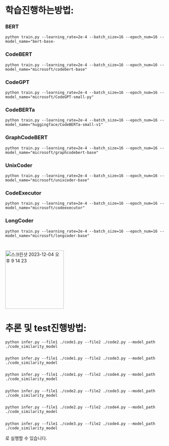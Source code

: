 # 학습진행하는방법:

### BERT
    python train.py --learning_rate=2e-4 --batch_size=16 --epoch_num=16 --model_name="bert-base-

### CodeBERT
    python train.py --learning_rate=2e-4 --batch_size=16 --epoch_num=16 --model_name="microsoft/codebert-base"

### CodeGPT
    python train.py --learning_rate=2e-4 --batch_size=16 --epoch_num=16 --model_name="microsoft/CodeGPT-small-py"

### CodeBERTa
    python train.py --learning_rate=2e-4 --batch_size=16 --epoch_num=16 --model_name="huggingface/CodeBERTa-small-v1"

### GraphCodeBERT
    python train.py --learning_rate=2e-4 --batch_size=16 --epoch_num=16 --model_name="microsoft/graphcodebert-base"

### UnixCoder
    python train.py --learning_rate=2e-4 --batch_size=16 --epoch_num=16 --model_name="microsoft/unixcoder-base"

### CodeExecutor
    python train.py --learning_rate=2e-4 --batch_size=16 --epoch_num=16 --model_name="microsoft/codeexecutor"

### LongCoder
    python train.py --learning_rate=2e-4 --batch_size=16 --epoch_num=16 --model_name="microsoft/longcoder-base"



  


#
#

<img width="184" alt="스크린샷 2023-12-04 오후 9 14 23" src="https://github.com/V2LLAIN/AISW/assets/104286511/7b346c53-9975-4c04-9708-869fcb711a3e">

# 추론 및 test진행방법:
    
    
    python infer.py --file1 ./code1.py --file2 ./code2.py --model_path ./code_similarity_model
#####    
    python infer.py --file1 ./code1.py --file2 ./code3.py --model_path ./code_similarity_model
#####        
    python infer.py --file1 ./code1.py --file2 ./code4.py --model_path ./code_similarity_model
#####        
    python infer.py --file1 ./code2.py --file2 ./code3.py --model_path ./code_similarity_model
#####        
    python infer.py --file1 ./code2.py --file2 ./code4.py --model_path ./code_similarity_model
#####        
    python infer.py --file1 ./code3.py --file2 ./code4.py --model_path ./code_similarity_model
   
로 실행할 수 있습니다.
